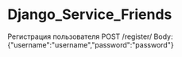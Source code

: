 # Django_Service_Friends
Регистрация пользователя
POST /register/
Body: {"username":"username","password":"password"}
